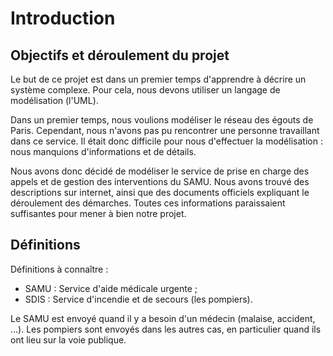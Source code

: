 Introduction
============

Objectifs et déroulement du projet
----------------------------------

Le but de ce projet est dans un premier temps d'apprendre à décrire un système complexe. Pour cela, nous devons utiliser un langage de modélisation (l'UML).

Dans un premier temps, nous voulions modéliser le réseau des égouts de Paris. Cependant, nous n'avons pas pu rencontrer une personne travaillant dans ce service. Il était donc difficile pour nous d'effectuer la modélisation : nous manquions d'informations et de détails.

Nous avons donc décidé de modéliser le service de prise en charge des appels et de gestion des interventions du SAMU. Nous avons trouvé des descriptions sur internet, ainsi que des documents officiels expliquant le déroulement des démarches. Toutes ces informations paraissaient suffisantes pour mener à bien notre projet.


Définitions
-----------

Définitions à connaître :

- SAMU : Service d'aide médicale urgente ;
- SDIS : Service d'incendie et de secours (les pompiers).


Le SAMU est envoyé quand il y a besoin d'un médecin (malaise, accident, ...). Les pompiers sont envoyés dans les autres cas, en particulier quand ils ont lieu sur la voie publique.
